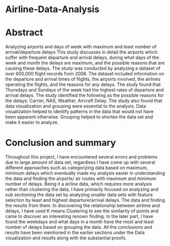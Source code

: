 # Airline-Data-Analysis
# Abstract
Analyzing airports and days of week with maximum and least number of arrival/departure delays 
This study discusses in detail the airports which suffer with frequent departure and arrival delays, during what days of the week and month the delays are maximum, and the possible reasons that are causing these delays. The study was conducted by analyzing a dataset of over 600,000 flight records from 2008. The dataset included information on the departure and arrival times of flights, the airports involved, the airlines operating the flights, and the reasons for any delays. 
The study found that Thursdays and Sundays of the week had the highest rates of departure and arrival delays.
The study identified the following as the possible reasons for the delays: Carrier, NAS, Weather, Aircraft Delay. The study also found that data visualization and grouping were essential to the analysis. Data visualization helped to identify patterns in the data that would not have been apparent otherwise. Grouping helped to shorten the data set and make it easier to analyze.

# Conclusion and summary
Throughout this project, I have encountered several errors and problems due to large amount of data set, regardless I have come up with several different approaches such as categorizing data based on maximum, minimum delays which eventually made my analysis easier in understanding the data and finding the airports/ air routes with maximum and minimum number of delays. Being it a airline data, which requires more analysis rather than clustering the data, I have primarily focused on analyzing and sub sectioning the data set by analyzing smaller data sets with feature selection by least and highest departure/arrival delays. The data and finding the results from them. In discovering the relationship between airtime and delays, I have used K means Clustering to see the similarity of points and came to discover an interesting renown finding. In the later part, I have found the weekdays and what days in a month have the most and least number of delays based on grouping the data.
All the conclusions and results have been mentioned in the earlier sections under the Data visualization and results along with the substantial proofs.

